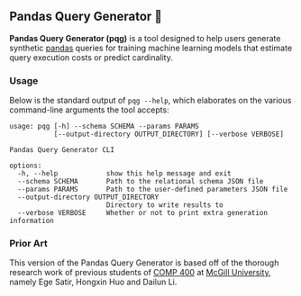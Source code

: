 ## Pandas Query Generator 🐼

**Pandas Query Generator (pqg)** is a tool designed to help users generate synthetic
[pandas](https://pandas.pydata.org/) queries for training machine learning models
that estimate query execution costs or predict cardinality.

### Usage

Below is the standard output of `pqg --help`, which elaborates on the various
command-line arguments the tool accepts:

```present uv run pqg --help
usage: pqg [-h] --schema SCHEMA --params PARAMS
           [--output-directory OUTPUT_DIRECTORY] [--verbose VERBOSE]

Pandas Query Generator CLI

options:
  -h, --help            show this help message and exit
  --schema SCHEMA       Path to the relational schema JSON file
  --params PARAMS       Path to the user-defined parameters JSON file
  --output-directory OUTPUT_DIRECTORY
                        Directory to write results to
  --verbose VERBOSE     Whether or not to print extra generation information
```

### Prior Art

This version of the Pandas Query Generator is based off of the thorough research
work of previous students of [COMP 400](https://www.mcgill.ca/study/2023-2024/courses/comp-400) at [McGill University](https://www.mcgill.ca/), namely Ege Satir, Hongxin Huo and Dailun Li.
